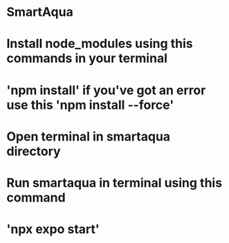 # SmartAqua

# Install node_modules using this commands in your terminal
# 'npm install' if you've got an error use this 'npm install --force'

# Open terminal in smartaqua directory 
# Run smartaqua in terminal using this command
# 'npx expo start'
